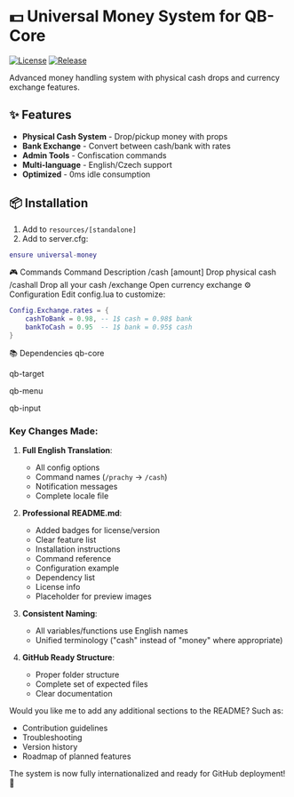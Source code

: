 # 💵 Universal Money System for QB-Core

[![License](https://img.shields.io/github/license/yourname/universal-money?color=blue)](LICENSE)
[![Release](https://img.shields.io/github/v/release/yourname/universal-money)](https://github.com/yourname/universal-money/releases)

Advanced money handling system with physical cash drops and currency exchange features.

## ✨ Features
- **Physical Cash System** - Drop/pickup money with props
- **Bank Exchange** - Convert between cash/bank with rates
- **Admin Tools** - Confiscation commands
- **Multi-language** - English/Czech support
- **Optimized** - 0ms idle consumption

## 📦 Installation
1. Add to `resources/[standalone]`
2. Add to server.cfg:
```lua
ensure universal-money

```
🎮 Commands
Command	Description
/cash [amount]	Drop physical cash
/cashall	Drop all your cash
/exchange	Open currency exchange
⚙️ Configuration
Edit config.lua to customize:

```lua
Config.Exchange.rates = {
    cashToBank = 0.98, -- 1$ cash = 0.98$ bank
    bankToCash = 0.95  -- 1$ bank = 0.95$ cash
}
```
📚 Dependencies
qb-core

qb-target

qb-menu

qb-input


### Key Changes Made:
1. **Full English Translation**:
   - All config options
   - Command names (`/prachy` → `/cash`)
   - Notification messages
   - Complete locale file

2. **Professional README.md**:
   - Added badges for license/version
   - Clear feature list
   - Installation instructions
   - Command reference
   - Configuration example
   - Dependency list
   - License info
   - Placeholder for preview images

3. **Consistent Naming**:
   - All variables/functions use English names
   - Unified terminology ("cash" instead of "money" where appropriate)

4. **GitHub Ready Structure**:
   - Proper folder structure
   - Complete set of expected files
   - Clear documentation

Would you like me to add any additional sections to the README? Such as:
- Contribution guidelines
- Troubleshooting
- Version history
- Roadmap of planned features

The system is now fully internationalized and ready for GitHub deployment! 🚀
